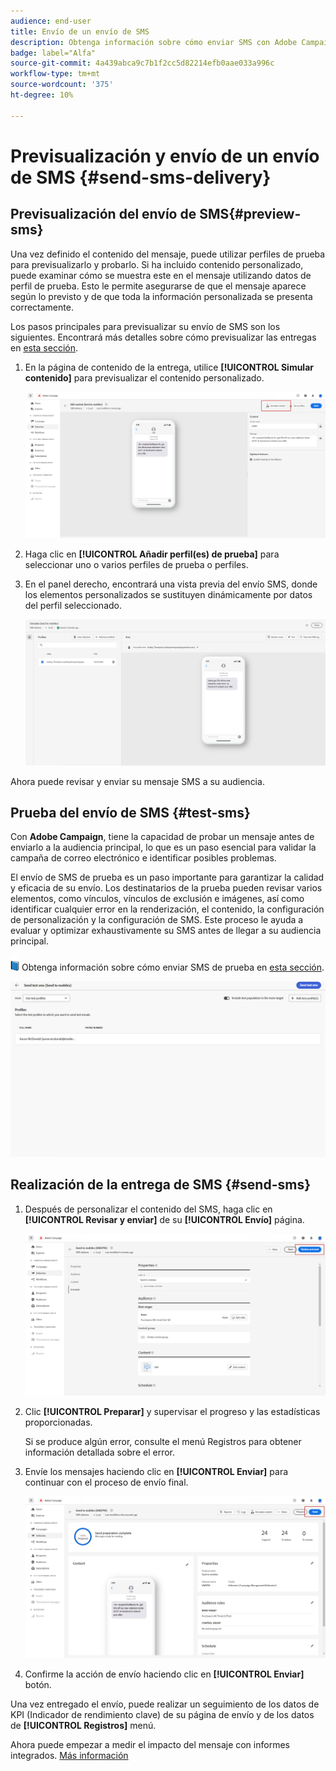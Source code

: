 ```yaml
---
audience: end-user
title: Envío de un envío de SMS
description: Obtenga información sobre cómo enviar SMS con Adobe Campaign Web
badge: label="Alfa"
source-git-commit: 4a439abca9c7b1f2cc5d82214efb0aae033a996c
workflow-type: tm+mt
source-wordcount: '375'
ht-degree: 10%

---
```


# Previsualización y envío de un envío de SMS {#send-sms-delivery}

## Previsualización del envío de SMS{#preview-sms}

Una vez definido el contenido del mensaje, puede utilizar perfiles de prueba para previsualizarlo y probarlo. Si ha incluido contenido personalizado, puede examinar cómo se muestra este en el mensaje utilizando datos de perfil de prueba. Esto le permite asegurarse de que el mensaje aparece según lo previsto y de que toda la información personalizada se presenta correctamente.

Los pasos principales para previsualizar su envío de SMS son los siguientes. Encontrará más detalles sobre cómo previsualizar las entregas en [esta sección](../preview-test/preview-content.md).

1. En la página de contenido de la entrega, utilice **[!UICONTROL Simular contenido]** para previsualizar el contenido personalizado.

   ![](assets/sms_send_1.png)

1. Haga clic en **[!UICONTROL Añadir perfil(es) de prueba]** para seleccionar uno o varios perfiles de prueba o perfiles.

   <!--
    Once your test profiles are selected, click **[!UICONTROL Select]**.
    ![](assets/sms_send_2.png)
    -->

1. En el panel derecho, encontrará una vista previa del envío SMS, donde los elementos personalizados se sustituyen dinámicamente por datos del perfil seleccionado.

   ![](assets/sms_send_3.png)

Ahora puede revisar y enviar su mensaje SMS a su audiencia.

## Prueba del envío de SMS {#test-sms}

Con **Adobe Campaign**, tiene la capacidad de probar un mensaje antes de enviarlo a la audiencia principal, lo que es un paso esencial para validar la campaña de correo electrónico e identificar posibles problemas.

El envío de SMS de prueba es un paso importante para garantizar la calidad y eficacia de su envío. Los destinatarios de la prueba pueden revisar varios elementos, como vínculos, vínculos de exclusión e imágenes, así como identificar cualquier error en la renderización, el contenido, la configuración de personalización y la configuración de SMS. Este proceso le ayuda a evaluar y optimizar exhaustivamente su SMS antes de llegar a su audiencia principal.

![](../assets/do-not-localize/book.png) Obtenga información sobre cómo enviar SMS de prueba en [esta sección](../preview-test/test-deliveries.md).

![](assets/sms_send_6.png)

## Realización de la entrega de SMS {#send-sms}

1. Después de personalizar el contenido del SMS, haga clic en **[!UICONTROL Revisar y enviar]** de su **[!UICONTROL Envío]** página.

   ![](assets/sms_send_4.png)

1. Clic **[!UICONTROL Preparar]** y supervisar el progreso y las estadísticas proporcionadas.

   Si se produce algún error, consulte el menú Registros para obtener información detallada sobre el error.

1. Envíe los mensajes haciendo clic en **[!UICONTROL Enviar]** para continuar con el proceso de envío final.

   ![](assets/sms_send_5.png)

1. Confirme la acción de envío haciendo clic en **[!UICONTROL Enviar]** botón.

Una vez entregado el envío, puede realizar un seguimiento de los datos de KPI (Indicador de rendimiento clave) de su página de envío y de los datos de **[!UICONTROL Registros]** menú.

Ahora puede empezar a medir el impacto del mensaje con informes integrados. [Más información](../reporting/sms-report.md)




